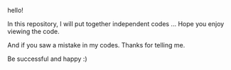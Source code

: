 hello!

In this repository, I will put together independent codes ...
Hope you enjoy viewing the code.

And if you saw a mistake in my codes. Thanks for telling me.


Be successful and happy :)

